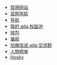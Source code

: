 <!--
* 元宇宙

  * [pavia](./docs/介绍.md)


* NFT

  * [boss cat](./docs/介绍.md)

* Defi

  * [sundaeswap](./docs/介绍.md)

* Coin

*

-->

- [常用网站](./docs/常用网站.md)
- [官网导航](./docs/官网导航.md)
- [导航](./docs/导航.md)
- [我的 ada 权益池](./docs/我的权益池.md)
- [钱包](./docs/钱包.md)
- [骗局](./docs/骗局.md)
- [加微信进 ada 交流群](./docs/介绍.md)
- [人物榜单](./docs/Cardano中文风云人物榜.md)
- [Hosky](./docs/Hosky.md)
